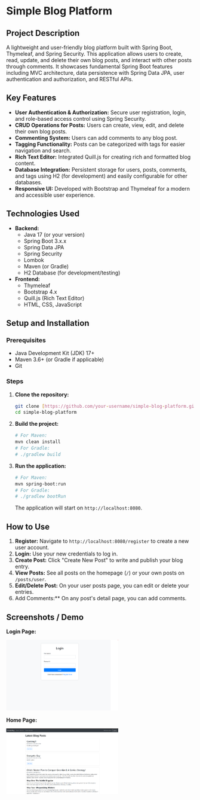 # Simple Blog Platform

## Project Description

A lightweight and user-friendly blog platform built with Spring Boot, Thymeleaf, and Spring Security. This application allows users to create, read, update, and delete their own blog posts, and interact with other posts through comments. It showcases fundamental Spring Boot features including MVC architecture, data persistence with Spring Data JPA, user authentication and authorization, and RESTful APIs.

## Key Features

* **User Authentication & Authorization:** Secure user registration, login, and role-based access control using Spring Security.
* **CRUD Operations for Posts:** Users can create, view, edit, and delete their own blog posts.
* **Commenting System:** Users can add comments to any blog post.
* **Tagging Functionality:** Posts can be categorized with tags for easier navigation and search.
* **Rich Text Editor:** Integrated Quill.js for creating rich and formatted blog content.
* **Database Integration:** Persistent storage for users, posts, comments, and tags using H2 (for development) and easily configurable for other databases.
* **Responsive UI:** Developed with Bootstrap and Thymeleaf for a modern and accessible user experience.

## Technologies Used

* **Backend:**
  * Java 17 (or your version)
  * Spring Boot 3.x.x
  * Spring Data JPA
  * Spring Security
  * Lombok
  * Maven (or Gradle)
  * H2 Database (for development/testing)
* **Frontend:**
  * Thymeleaf
  * Bootstrap 4.x
  * Quill.js (Rich Text Editor)
  * HTML, CSS, JavaScript

## Setup and Installation

### Prerequisites

* Java Development Kit (JDK) 17+
* Maven 3.6+ (or Gradle if applicable)
* Git

### Steps

1. **Clone the repository:**

    ```bash
    git clone [https://github.com/your-username/simple-blog-platform.git](https://github.com/your-username/simple-blog-platform.git)
    cd simple-blog-platform
    ```

2. **Build the project:**

    ```bash
    # For Maven:
    mvn clean install
    # For Gradle:
    # ./gradlew build
    ```

3. **Run the application:**

    ```bash
    # For Maven:
    mvn spring-boot:run
    # For Gradle:
    # ./gradlew bootRun
    ```

    The application will start on `http://localhost:8080`.

## How to Use

1. **Register:** Navigate to `http://localhost:8080/register` to create a new user account.
2. **Login:** Use your new credentials to log in.
3. **Create Post:** Click "Create New Post" to write and publish your blog entry.
4. **View Posts:** See all posts on the homepage (`/`) or your own posts on `/posts/user`.
5. **Edit/Delete Post:** On your user posts page, you can edit or delete your entries.
6. Add Comments:** On any post's detail page, you can add comments.

## Screenshots / Demo


**Login Page:**


<img src="./screenshots/login-page.png" width="300">

**Home Page:**

<img src="./screenshots/home-page.png" width="300">
